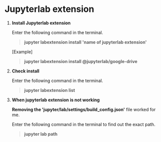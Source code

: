 # Jupyterlab extension

1. **Install Jupyterlab extension**

   Enter the following command in the terminal.
  
   > **jupyter labextension install 'name of jupyterlab extension'**
   
   [Example]
  
   > **jupyter labextension install @jupyterlab/google-drive**



1. **Check install**

   Enter the following command in the terminal.
  
   > **jupyter labextension list**

  
1. **When jupyterlab extension is not working**

   **Removing the 'jupyter/lab/settings/build_config.json'** file worked for me.
  
   Enter the following command in the terminal to find out the exact path.
  
   > **jupyter lab path**
  
